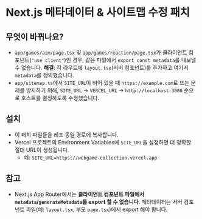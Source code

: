 # Next.js 메타데이터 & 사이트맵 수정 패치

## 무엇이 바뀌나요?
- `app/games/aim/page.tsx` 및 `app/games/reaction/page.tsx`가 클라이언트 컴포넌트(`"use client"`)인 경우,
  같은 파일에서 `export const metadata`를 내보낼 수 없습니다.
  **해결**: 각 라우트에 `layout.tsx`(서버 컴포넌트)를 추가하고 여기서 `metadata`를 정의했습니다.
- `app/sitemap.ts`에서 `SITE_URL`이 비어 있을 때 `https://example.com`로 뜨는 문제를 방지하기 위해,
  `SITE_URL` → `VERCEL_URL` → `http://localhost:3000` 순으로 호스트를 결정하도록 수정했습니다.

## 설치
- 이 패치 파일들을 레포 동일 경로에 복사합니다.
- Vercel 프로젝트의 Environment Variables에 `SITE_URL`을 설정하면 더 정확한 절대 URL이 생성됩니다.
  - 예: `SITE_URL=https://webgame-collection.vercel.app`

## 참고
- Next.js App Router에서는 **클라이언트 컴포넌트 파일에서 `metadata`/`generateMetadata`를 export 할 수 없습니다**.
  메타데이터는 서버 컴포넌트 파일(예: `layout.tsx`, 부모 `page.tsx`)에서 export 해야 합니다.
